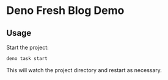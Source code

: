 # Deno Fresh Blog Demo

## Usage

Start the project:

```bash
deno task start
```

This will watch the project directory and restart as necessary.
